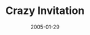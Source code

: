 ---
layout: music 
title: "Crazy Invitation"
series: "Revolution"
date: 2005-01-29 
description: "It's a little weird that Christianity has become such an institution. When you look at Jesus' radical words and actions, he was much more about revolution than religion. He talked about radical change that starts in us and spreads throughout our world. He"
audio: "http://www.crossroads.net/audio/2005/2005_01_Revolution/Revolution_04_01-29-05_Crazy_Invitation.mp3"
audio-duration: "46:36"
src: "http://www.crossroads.net/players/media/series/bigscreen.revolution.jpg"
---